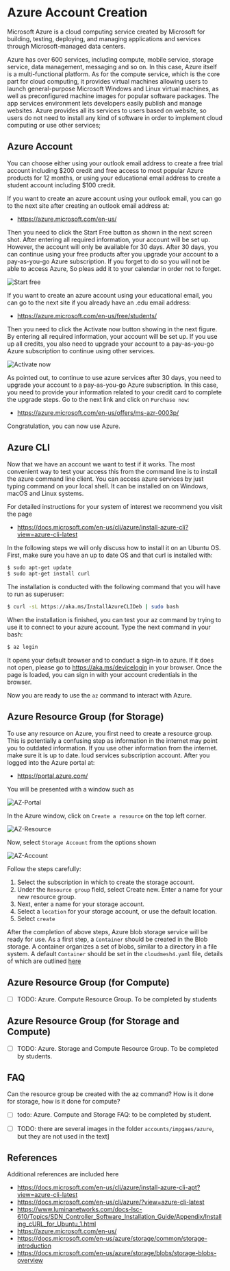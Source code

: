 # Azure Account Creation

Microsoft Azure is a cloud computing service created by Microsoft for
building, testing, deploying, and managing applications and services
through Microsoft-managed data centers.

Azure has over 600 services, including compute, mobile service, storage
service, data management, messaging and so on. In this case, Azure
itself is a multi-functional platform. As for the compute service, which
is the core part for cloud computing, it provides virtual machines
allowing users to launch general-purpose Microsoft Windows and Linux
virtual machines, as well as preconfigured machine images for popular
software packages. The app services environment lets developers easily
publish and manage websites. Azure provides all its services to users
based on website, so users do not need to install any kind of software
in order to implement cloud computing or use other services;

## Azure Account

You can choose either using your outlook email address to create a free
trial account including $200 credit and free access to most popular
Azure products for 12 months, or using your educational email address to
create a student account including $100 credit.

If you want to create an azure account using your outlook email, you can
go to the next site after creating an outlook email address at:

-   <https://azure.microsoft.com/en-us/>

Then you need to click the Start Free button as shown in the next
screen shot. After entering all required information, your account will
be set up. However, the account will only be available for 30 days.
After 30 days, you can continue using your free products after you
upgrade your account to a pay-as-you-go Azure subscription. If you
forget to do so you will not be able to access Azure, So pleas add it to
your calendar in order not to forget.

![Start free](images/azure/image1.png)

If you want to create an azure account using your educational email, you
can go to the next site if you already have an .edu email address:

-   <https://azure.microsoft.com/en-us/free/students/>

Then you need to click the Activate now button showing in the next
figure. By entering all required information, your account will be set
up. If you use up all credits, you also need to upgrade your account to
a pay-as-you-go Azure subscription to continue using other services.

![Activate now](images/azure/image2.png)

As pointed out, to continue to use azure services after 30 days, you
need to upgrade your account to a pay-as-you-go Azure subscription. In
this case, you need to provide your information related to your credit
card to complete the upgrade steps. Go to the next link and click on
`Purchase now`:

-   <https://azure.microsoft.com/en-us/offers/ms-azr-0003p/>

Congratulation, you can now use Azure.

## Azure CLI

Now that we have an account we want to test if it works. The most
convenient way to test your access this from the command line is to
install the azure command line client. You can access azure services by
just typing command on your local shell. It can be installed on on
Windows, macOS and Linux systems.

For detailed instructions for your system of interest we recommend you
visit the page

-   <https://docs.microsoft.com/en-us/cli/azure/install-azure-cli?view=azure-cli-latest>

In the following steps we will only discuss how to install it on an
Ubuntu OS. First, make sure you have an up to date OS and that curl is
installed with:

```bash
$ sudo apt-get update 
$ sudo apt-get install curl 
```

The installation is conducted with the following command that you will
have to run as superuser:

```bash
$ curl -sL https://aka.ms/InstallAzureCLIDeb | sudo bash 
```

When the installation is finished, you can test your az command by
trying to use it to connect to your azure account. Type the next command
in your bash:

```bash
$ az login 
```

It opens your default browser and to conduct a sign-in to azure. If it
does not open, please go to <https://aka.ms/devicelogin> in your
browser. Once the page is loaded, you can sign in with your account
credentials in the browser.

Now you are ready to use the `az` command to interact with
Azure.

## Azure Resource Group (for Storage)

To use any resource on Azure, you first need to create a resource group.
This is potentially a confusing step as information in the internet may
point you to outdated information. If you use other information from the
internet. make sure it is up to date. loud services subscription
account. After you logged into the Azure portal at:

-   <https://portal.azure.com/>

You will be presented with a window such as

![AZ-Portal](images/azure-portal.png)

In the Azure window, click on `Create a resource` on the top
left corner.

![AZ-Resource](images/azure-resource.png)

Now, select `Storage Account` from the options shown

![AZ-Account](images/azure-account.png)

Follow the  steps carefully:

1.  Select the subscription in which to create the storage account.
2.  Under the `Resource group` field, select Create new.
    Enter a name for your new resource group.
3.  Next, enter a name for your storage account.
4.  Select a `location` for your storage account, or use the
    default location.
5.  Select `create`

After the completion of above steps, Azure blob storage service will be
ready for use. As a first step, a `Container` should be
created in the Blob storage. A container organizes a set of blobs,
similar to a directory in a file system. A default
`Container` should be set in the
`cloudmesh4.yaml` file, details of which are outlined
[here](configuration/configuration.md)

## Azure Resource Group (for Compute)

-   [ ] TODO: Azure. Compute Resource Group. To be completed by
    students

## Azure Resource Group (for Storage and Compute)

-   [ ] TODO: Azure. Storage and Compute Resource Group. To be
    completed by students.

## FAQ

Can the resource group be created with the az command? How is it done
for storage, how is it done for compute?

- [ ] todo: Azure. Compute and Storage FAQ: to be completed by
    student.

- [ ] TODO: there are several images in the folder `accounts/impgaes/azure`, 
  but they are not used in the text]

## References

Additional references are included here

-   <https://docs.microsoft.com/en-us/cli/azure/install-azure-cli-apt?view=azure-cli-latest>
-   <https://docs.microsoft.com/en-us/cli/azure/?view=azure-cli-latest>
-   <https://www.luminanetworks.com/docs-lsc-610/Topics/SDN_Controller_Software_Installation_Guide/Appendix/Installing_cURL_for_Ubuntu_1.html>
-   <https://azure.microsoft.com/en-us/>
-   <https://docs.microsoft.com/en-us/azure/storage/common/storage-introduction>
-   <https://docs.microsoft.com/en-us/azure/storage/blobs/storage-blobs-overview>

